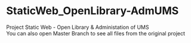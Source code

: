 # StaticWeb_OpenLibrary-AdmUMS
Project Static Web - Open Library &amp; Administation of UMS\
You can also open Master Branch to see all files from the original project
